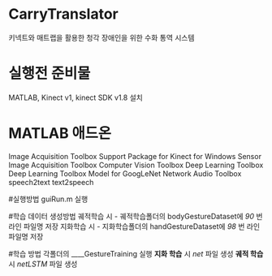 # CarryTranslator
키넥트와 매트랩을 활용한 청각 장애인을 위한 수화 통역 시스템

# 실행전 준비물
MATLAB, Kinect v1, kinect SDK v1.8 설치

# MATLAB 애드온
Image Acquisition Toolbox Support Package for Kinect for Windows Sensor
Image Acquisition Toolbox
Computer Vision Toolbox
Deep Learning Toolbox
Deep Learning Toolbox Model for GoogLeNet Network
Audio Toolbox
speech2text
text2speech

#실행방법
guiRun.m 실행

#학습 데이터 생성방법
궤적학습 시 - 궤적학습폴더의 bodyGestureDataset에 *90* 번 라인 파일명 저장
지화학습 시 - 지화학습폴더의 handGestureDataset에 *98* 번 라인 파일명 저장

#학습 방법
각폴더의 ____GestureTraining 실행
**지화 학습** 시 *net* 파일 생성
**궤적 학습** 시 *netLSTM* 파일 생성
